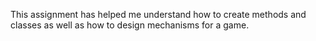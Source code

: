 This assignment has helped me understand how to create methods and classes as well as how to design mechanisms for a game.
